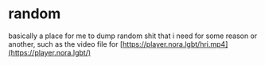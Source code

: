 # random
basically a place for me to dump random shit that i need for some reason or another, such as the video file for [https://player.nora.lgbt/hri.mp4](https://player.nora.lgbt/)
